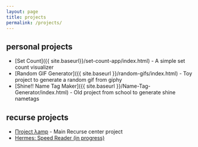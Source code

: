 ```yaml
---
layout: page
title: projects
permalink: /projects/
---
```


## personal projects
* [Set Count]({{ site.baseurl}}/set-count-app/index.html) - A simple set count visualizer
* [Random GIF Generator]({{ site.baseurl }}/random-gifs/index.html) - Toy project to generate a random gif from giphy
* [Shine!! Name Tag Maker]({{ site.baseurl }}/Name-Tag-Generator/index.html) - Old project from school to generate shine nametags

## recurse projects
* [Пroject λamp](http://project-lamp.org) - Main Recurse center project
* [Hermes: Speed Reader (in progress)](https://github.com/lazywithclass/hermes)
